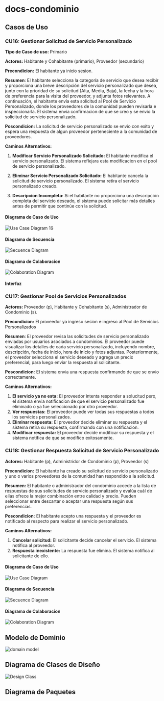# docs-condominio

## Casos de Uso
### CU16: Gestionar Solicitud de Servicio Personalizado

**Tipo de Caso de uso:** Primario

**Actores:** Habitante y Cohabitante (primario), Proveedor (secundario)

**Precondicion:** El habitante ya inicio sesion.

**Resumen**: El habitante selecciona la categoría de servicio que desea recibir y proporciona una breve descripción del servicio personalizado que desea, junto con la prioridad de su solicitud (Alta, Media, Baja), la fecha y la hora de preferencia para la visita del proveedor, y adjunta fotos relevantes. A continuación, el habitante envía esta solicitud al Pool de Servicio Personalizado, donde los proveedores de la comunidad pueden revisarla e inspeccionarla. El sistema envia confirmacion de que se creo y se envio la solicitud de servicio personalizado.

**Poscondicion:** La solicitud de servicio personalizado se envio con exito y espera una respuesta de algun proveedor perteneciente a la comunidad de proveedores.

**Caminos Alternativos:**
1.  **Modificar Servicio Personalizado Solicitado:** El habitante modifica el servicio personalizado. El sistema reflejara esta modificacion en el pool de servicio personalizado.
2. **Eliminar Servicio Personalizado Solicitado:** El habitante cancela la solicitud de servicio personalizado. El sistema retira el servicio personalizado creado.

3. **Descripcion Incompleta:** Si el habitante no proporciona una descripción completa del servicio deseado, el sistema puede solicitar más detalles antes de permitir que continúe con la solicitud.

#### Diagrama de Caso de Uso
![Use Case Diagram 16](./docs/out/usecases/CU16/UCD16/UCD16.png)

#### Diagrama de Secuencia
![Secuence Diagram](./docs/out/usecases/CU16/SD16/SD16.png)

#### Diagrama de Colaboracion
![Colaboration Diagram](./docs/out/usecases/CU16/CD16/CD16.png)
#### Interfaz

### CU17: Gestionar Pool de Servicios Personalizados
**Actores:** Proveedor (p), Habitante y Cohabitante (s), Administrador de Condominio (s).

**Precondicion:** El proveedor ya ingreso sesion e ingreso al Pool de Servicios Personalizados

**Resumen**: El proveedor revisa las solicitudes de servicio personalizado enviadas por usuarios asociados a condominios. El proveedor puede visualizar los detalles de cada servicio personalizado, incluyendo nombre, descripción, fecha de inicio, hora de inicio y fotos adjuntas. Posteriormente, el proveedor selecciona el servicio deseado y agrega un precio preferencial, para luego enviar la respuesta al solicitante.

**Poscondicion:** El sistema envia una respuesta confirmando de que se envio correctamente.

**Caminos Alternativos:**
1.  **El servicio ya no esta:** El proveedor intenta responder a solucitud pero, el sistema envia notificacion de que el servicio personalizado fue eliminado o ya fue seleccionado por otro proveedor.
2. **Ver respuestas:** El proveedor puede ver todas sus respuestas a todos los servicios personalizados. 
3. **Eliminar respuesta:** El proveedor decide eliminar su respuesta y el sistema retira su respuesta, confirmando con una notificacion.
4. **Modificar respuesta:** El proveedor decide modificar su respuesta y el sistema notifica de que se modifico exitosamente. 

### CU18: Gestionar Respuesta Solicitud de Servicio Personalizado
**Actores:** Habitante (p), Administridor de Condominio (p), Proveedor (s)

**Precondicion:** El habitante ha creado su solicitud de servicio personalizado y uno o varios proveedores de la comunidad han respondido a la solicitud.

**Resumen:** El habitante o administrador del condominio accede a la lista de respuestas de sus solicitudes de servicio personalizado y evalúa cuál de ellas ofrece la mejor combinación entre calidad y precio. Pueden seleccionar entre descartar o aceptar una respuesta según sus preferencias.

**Poscondicion:** El habitante acepto una respuesta y el proveedor es notificado al respecto para realizar el servicio personalizado. 

**Caminos Alternativos:**
1.  **Cancelar solicitud:** El solicitante decide cancelar el servicio. El sistema notifica al proveedor.
2. **Respuesta inexistente:** La respuesta fue elimina. El sistema notifica al solicitante de ello. 


#### Diagrama de Caso de Uso
![Use Case Diagram](./docs/out/usecases/CU18/UCD18/UCD18.png)

#### Diagrama de Secuencia
![Secuence Diagram](./docs/out/usecases/CU18/SD18/SD18.png)

#### Diagrama de Colaboracion
![Colaboration Diagram](./docs/out/usecases/CU18/CD.18/CD.18.png)

## Modelo de Dominio
![domain model](./docs/out/domain-model/domain-model/domain-model.png)

## Diagrama de Clases de Diseño

![Design Class](./docs/out/design-class/design-class/design-class.png)

## Diagrama de Paquetes